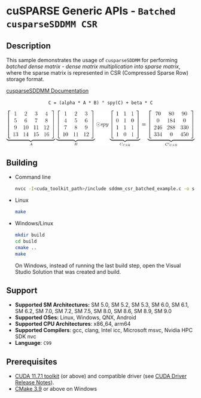 # cuSPARSE Generic APIs - `Batched cusparseSDDMM CSR`

## Description

This sample demonstrates the usage of `cusparseSDDMM` for performing *batched dense matrix - dense matrix multiplication into sparse matrix*, where the sparse matrix is represented in CSR (Compressed Sparse Row) storage format.

[cusparseSDDMM Documentation](https://docs.nvidia.com/cuda/cusparse/index.html#cusparse-generic-function-sddmm)

<center>

`C = (alpha * A * B) ° spy(C) + beta * C`

![](sddmm_csr.png)
</center>

## Building

* Command line
    ```bash
    nvcc -I<cuda_toolkit_path>/include sddmm_csr_batched_example.c -o sddmm_csr_batched_example -lcusparse
    ```

* Linux
    ```bash
    make
    ```

* Windows/Linux
    ```bash
    mkdir build
    cd build
    cmake ..
    make
    ```
    On Windows, instead of running the last build step, open the Visual Studio Solution that was created and build.

## Support

* **Supported SM Architectures:** SM 5.0, SM 5.2, SM 5.3, SM 6.0, SM 6.1, SM 6.2, SM 7.0, SM 7.2, SM 7.5, SM 8.0, SM 8.6, SM 8.9, SM 9.0
* **Supported OSes:** Linux, Windows, QNX, Android
* **Supported CPU Architectures**: x86_64, arm64
* **Supported Compilers**: gcc, clang, Intel icc, Microsoft msvc, Nvidia HPC SDK nvc
* **Language**: `C99`

## Prerequisites

* [CUDA 11.7.1 toolkit](https://developer.nvidia.com/cuda-downloads) (or above) and compatible driver (see [CUDA Driver Release Notes](https://docs.nvidia.com/cuda/cuda-toolkit-release-notes/index.html#cuda-major-component-versions)).
* [CMake 3.9](https://cmake.org/download/) or above on Windows

